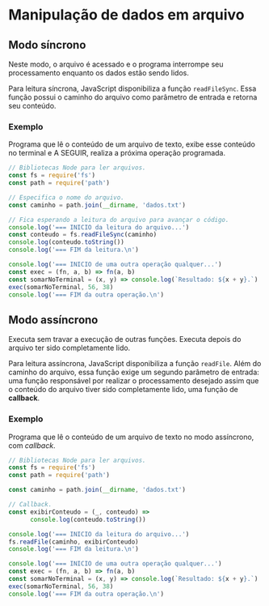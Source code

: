 # Manipulação de dados em arquivo

## Modo síncrono

Neste modo, o arquivo é acessado e o programa interrompe seu processamento enquanto os dados estão sendo lidos.

Para leitura síncrona, JavaScript disponibiliza a função `readFileSync`. Essa função possui o caminho do arquivo como parâmetro de entrada e retorna seu conteúdo.

### Exemplo

Programa que lê o conteúdo de um arquivo de texto, exibe esse conteúdo no terminal e A SEGUIR, realiza a próxima operação programada.

```javascript
// Bibliotecas Node para ler arquivos.
const fs = require('fs')
const path = require('path')

// Especifica o nome do arquivo.
const caminho = path.join(__dirname, 'dados.txt')

// Fica esperando a leitura do arquivo para avançar o código.
console.log('=== INICIO da leitura do arquivo...')
const conteudo = fs.readFileSync(caminho)
console.log(conteudo.toString())
console.log('=== FIM da leitura.\n')

console.log('=== INICIO de uma outra operação qualquer...')
const exec = (fn, a, b) => fn(a, b)
const somarNoTerminal = (x, y) => console.log(`Resultado: ${x + y}.`)
exec(somarNoTerminal, 56, 38)
console.log('=== FIM da outra operação.\n')
```

## Modo assíncrono

Executa sem travar a execução de outras funções. Executa depois do arquivo ter sido completamente lido.

Para leitura assíncrona, JavaScript disponibiliza a função `readFile`. Além do caminho do arquivo, essa função exige um segundo parâmetro de entrada: uma função responsável por realizar o processamento desejado assim que o conteúdo do arquivo tiver sido completamente lido, uma função de **callback**.

### Exemplo

Programa que lê o conteúdo de um arquivo de texto no modo assíncrono, com *callback*.

```javascript
// Bibliotecas Node para ler arquivos.
const fs = require('fs')
const path = require('path')

const caminho = path.join(__dirname, 'dados.txt')

// Callback.
const exibirConteudo = (_, conteudo) =>
      console.log(conteudo.toString())

console.log('=== INICIO da leitura do arquivo...')
fs.readFile(caminho, exibirConteudo)
console.log('=== FIM da leitura.\n')

console.log('=== INICIO de uma outra operação qualquer...')
const exec = (fn, a, b) => fn(a, b)
const somarNoTerminal = (x, y) => console.log(`Resultado: ${x + y}.`)
exec(somarNoTerminal, 56, 38)
console.log('=== FIM da outra operação.\n')
```
